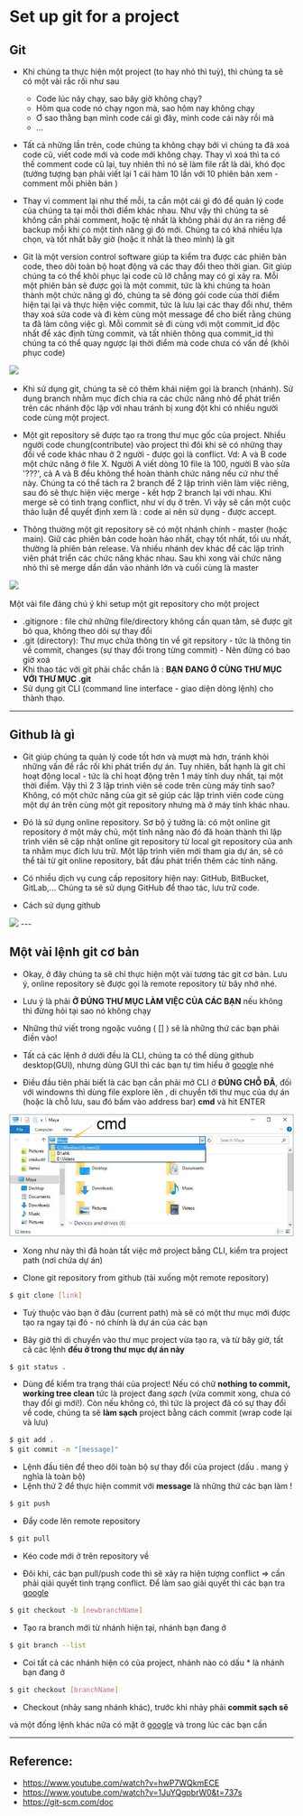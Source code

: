# Set up git for a project
## Git 
- Khi chúng ta thực hiện một project (to hay nhỏ thì tuỳ), thì chúng ta sẽ có một vài rắc rối như sau
    - Code lúc nãy chạy, sao bây giờ không chạy?
    - Hôm qua code nó chạy ngon mà, sao hôm nay không chạy
    - Ơ sao thằng bạn mình code cái gì đây, mình code cái này rồi mà 
    - ...

- Tất cả những lần trên, code chúng ta không chạy bởi vì chúng ta đã xoá code cũ, viết code mới và code mới không chạy. Thay vì xoá thì ta có thế comment code cũ lại, tuy nhiên thì nó sẽ làm file rất là dài, khó đọc (tưởng tượng bạn phải viết lại 1 cái hàm 10 lần với 10 phiên bản xem - comment mỗi phiên bản )

- Thay vì comment lại như thế mỗi, ta cần một cái gì đó để quản lý code của chúng ta tại mỗi thời điểm khác nhau. Như vậy thì chúng ta sẽ không cần phải comment, hoặc tệ nhất là không phải dự án ra riêng để backup mỗi khi có một tính năng gì đó mới. Chúng ta có khá nhiều lựa chọn, và tốt nhất bây giờ (hoặc ít nhất là theo mình) là git 

- Git là một version control software giúp ta kiểm tra được các phiên bản code, theo dõi toàn bộ hoạt động và các thay đổi theo thời gian. Git giúp chúng ta có thể khôi phục lại code cũ lỡ chẳng may có gì xảy ra. Mỗi một phiên bản sẽ được gọi là một commit, tức là khi chúng ta hoàn thành một chức năng gì đó, chúng ta sẽ đóng gói code của thời điểm hiện tại lại và thực hiện việc commit, tức là lưu lại các thay đổi như, thêm thay xoá sửa code và đi kèm cùng một message để cho biết rằng chúng ta đã làm công việc gì. Mỗi commit sẽ đi cùng với một commit_id độc nhất để xác định từng commit, và tất nhiên thông qua commit_id thì chúng ta có thể quay ngược lại thời điểm mà code chưa có vấn đề (khôi phục code)

<img src="https://www.nobledesktop.com/image/classExamples/git/branches.png">

- Khi sử dụng git, chúng ta sẽ có thêm khái niệm gọi là branch (nhánh). Sử dụng branch nhằm mục đích chia ra các chức năng nhỏ để phát triển trên các nhánh độc lập với nhau tránh bị xung đột khi có nhiều người code cùng một project.

- Một git repository sẽ được tạo ra trong thư mục gốc của project. Nhiều người code chung(contribute) vào project thì đôi khi sẽ có những thay đổi về code khác nhau ở 2 người - được gọi là conflict. Vd: A và B code một chức năng ở file X. Người A viết dòng 10 file là 100, người B vào sửa '???', cả A và B đều không thể hoàn thành chức năng nếu cứ như thế này. Chúng ta có thể tách ra 2 branch để 2 lập trình viên làm việc riêng, sau đó sẽ thực hiện việc merge - kết hợp 2 branch lại với nhau. Khi merge sẽ có tình trạng conflict, như ví dụ ở trên. Vì vậy sẽ cần một cuộc thảo luận để quyết định xem là : code ai nên sử dụng - được accept. 

- Thông thường một git repository sẽ có một nhánh chính - master (hoặc main). Giữ các phiên bản code hoàn hảo nhất, chạy tốt nhất, tối ưu nhất, thường là phiên bản release. Và nhiều nhánh dev khác để các lập trình viên phát triển các chức năng khác nhau. Sau khi xong vài chức năng nhỏ thì sẽ merge dần dần vào nhánh lớn và cuối cùng là master 

<img src="https://miro.medium.com/max/590/1*8J2cRXDB1iYvl4AAsVV7rQ.png">

Một vài file đáng chú ý khi setup một git repository cho một project
- .gitignore : file chứ những file/directory không cần quan tâm, sẽ được git bỏ qua, không theo dõi sự thay đổi 
- .git (directory): Thư mục chứa thông tin về git repsitory - tức là thông tin về commit, changes (sự thay đổi trong từng commit) - Nên đừng có bao giờ xoá 
- Khi thao tác với git phải chắc chắn là : **BẠN ĐANG Ở CÙNG THƯ MỤC VỚI THƯ MỤC .git**
- Sử dụng git CLI (command line interface - giao diện dòng lệnh) cho thành thạo.
--- 

## Github là gì 
- Git giúp chúng ta quản lý code tốt hơn và mượt mà hơn, tránh khỏi những vấn đề rắc rối khi phát triển dự án. Tuy nhiên, bất hạnh là git chỉ hoạt động local - tức là chỉ hoạt động trên 1 máy tính duy nhất, tại một thời điểm. Vậy thì 2 3 lập trình viên sẽ code trên cùng máy tính sao? Không, có một chức năng của git sẽ giúp các lập trình viên code cùng một dự án trên cùng một git repository nhưng mà ở máy tính khác nhau.

- Đó là sử dụng online repository. Sơ bộ ý tưởng là: có một online git repository ở một máy chủ, một tính năng nào đó đã hoàn thành thì lập trình viên sẽ cập nhật online git repository từ local git repository của anh ta nhằm mục đích lưu trữ. Một lập trình viên mới tham gia dự án, sẽ có thể tải từ git online repository, bắt đầu phát triển thêm các tính năng.

- Có nhiều dịch vụ cung cấp repository hiện nay: GitHub, BitBucket, GitLab,... Chúng ta sẽ sử dụng GitHub để thao tác, lưu trữ code.

- Cách sử dụng github 
<img src="https://www.coderomeos.org/storage/uploads/images/posts/how-to-use-github-simple-github-tutorial-for-beginners-5d75f561e98d4.png">
---

## Một vài lệnh git cơ bản 

- Okay, ở đây chúng ta sẽ chỉ thực hiện một vài tương tác git cơ bản. Lưu ý, online repository sẽ được gọi là remote repository từ bây nhớ nhé. 

- Lưu ý là phải **Ở ĐÚNG THƯ MỤC LÀM VIỆC CỦA CÁC BẠN** nếu không thì đừng hỏi tại sao nó không chạy 

- Những thứ viết trong ngoặc vuông ( [] ) sẽ là những thứ các bạn phải điền vào! 

- Tất cả các lệnh ở dưới đều là CLI, chúng ta có thể dùng github desktop(GUI), nhưng dùng GUI thì các bạn tự tìm hiểu ở [google](https://docs.github.com/en/desktop/installing-and-configuring-github-desktop/getting-started-with-github-desktop) nhé 


- Điều đầu tiên phải biết là các bạn cần phải mở CLI ở **ĐÚNG CHỖ ĐÃ**, đối với windowns thì dùng file explore lên , di chuyển tới thư mục của dự án (hoặc là chỗ lưu, sau đó bấm vào address bar) **cmd** và hit ENTER 
<img src="../sources/CIJS-Lecture 1.2.jpg" alt="hit">

<!-- còn bổ sung thêm windows -->
- Xong như này thì đã hoàn tất việc mở project bằng CLI, kiểm tra project path (nơi chứa dự án)




- Clone git repository from github (tải xuống một remote repository)
```sh
$ git clone [link]

```
- Tuỳ thuộc vào bạn ở đâu (current path) mà sẽ có một thư mục mới được tạo ra ngay tại đó - nó chính là dự án của các bạn 

- Bây giờ thì di chuyển vào thư mục project vừa tạo ra, và từ bây giờ, tất cả các lệnh **đều ở trong thư mục dự án này**
```sh
$ git status .
```
- Dùng để kiểm tra trạng thái của project! Nếu có chữ **nothing to commit, working tree clean** tức là project đang *sạch* (vừa commit xong, chưa có thay đổi gì mới!). Còn nếu không có, thì tức là project đã có sự thay đổi về code, chúng ta sẽ **làm sạch** project bằng cách commit (wrap code lại và lưu)

```sh
$ git add .
$ git commit -m "[message]"
```
- Lệnh đầu tiên để theo dõi toàn bộ sự thay đổi của project (dấu . mang ý nghĩa là toàn bộ)
- Lệnh thứ 2 để thực hiện commit với **message** là những thứ các bạn làm !

```sh
$ git push 
```
- Đẩy code lên remote repository

```sh
$ git pull
```
- Kéo code mới ở trên repository về

- Đôi khi, các bạn pull/push code thì sẽ xảy ra hiện tượng conflict => cần phải qiải quyết tình trạng conflict. Để làm sao giải quyết thì các bạn tra [google](https://youtu.be/1JuYQgpbrW0?t=737)

```sh
$ git checkout -b [newbranchName]
```
- Tạo ra branch mới từ nhánh hiện tại, nhánh bạn đang ở 

```sh
$ git branch --list 
```
- Coi tất cả các nhánh hiện có của project, nhánh nào có dấu \* là nhánh bạn đang ở 

```sh
$ git checkout [branchName]
```
- Checkout (nhảy sang nhánh khác), trước khi nhảy phải **commit sạch sẽ**

và một đống lệnh khác nữa có mặt ở [google](https://git-scm.com/doc) và trong lúc các bạn cần 

---

## Reference:  
* https://www.youtube.com/watch?v=hwP7WQkmECE
* https://www.youtube.com/watch?v=1JuYQgpbrW0&t=737s
* https://git-scm.com/doc
